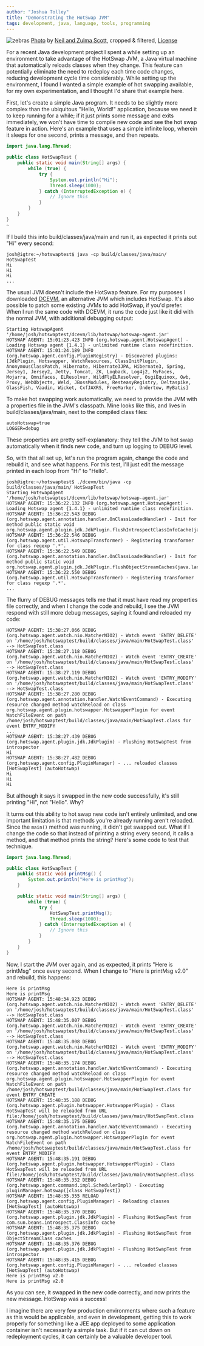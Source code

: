 ```yaml
---
author: "Joshua Tolley"
title: "Demonstrating the HotSwap JVM"
tags: development, java, language, tools, programming
---
```


![zebras](/blog/2020/11/24/zebras-scale-crush.png)
[Photo](https://unsplash.com/photos/dgH8NSdEDv0) by [Neil and Zulma Scott](https://unsplash.com/@valenciascott), cropped & filtered, [License](https://creativecommons.org/licenses/by/2.0://unsplash.com/license)

For a recent Java development project I spent a while setting up an environment
to take advantage of the HotSwap JVM, a Java virtual machine that automatically
reloads classes when they change. This feature can potentially eliminate the
need to redeploy each time code changes, reducing development cycle time
considerably. While setting up the environment, I found I wanted a simple
example of hot swapping available, for my own experimentation, and I thought
I'd share that example here.

First, let's create a simple Java program. It needs to be slightly more complex
than the ubiquitous "Hello, World!" application, because we need it to keep
running for a while; if it just prints some message and exits immediately, we
won't have time to compile new code and see the hot swap feature in action.
Here's an example that uses a simple infinite loop, wherein it sleeps for one
second, prints a message, and then repeats.

```java
import java.lang.Thread;

public class HotSwapTest {
    public static void main(String[] args) {
        while (true) {
            try {
                System.out.println("Hi");
                Thread.sleep(1000);
            } catch (InterruptedException e) {
                // Ignore this
            }
        }
    }
}
~
```

If I build this into build/classes/java/main and run it, as expected it prints
out "Hi" every second:

```
josh@igtre:~/hotswaptest$ java -cp build/classes/java/main/ HotSwapTest
Hi
Hi
Hi
...
```

The usual JVM doesn't include the HotSwap feature. For my purposes I downloaded
[DCEVM](http://dcevm.github.io/), an alternative JVM which includes HotSwap.
It's also possible to patch some existing JVMs to add HotSwap, if you'd prefer.
When I run the same code with DCEVM, it runs the code just like it did with the
normal JVM, with additional debugging output:

```
Starting HotswapAgent '/home/josh/hotswaptest/dcevm/lib/hotswap/hotswap-agent.jar'
HOTSWAP AGENT: 15:01:23.423 INFO (org.hotswap.agent.HotswapAgent) - Loading Hotswap agent {1.4.1} - unlimited runtime class redefinition.
HOTSWAP AGENT: 15:01:24.189 INFO (org.hotswap.agent.config.PluginRegistry) - Discovered plugins: [JdkPlugin, Hotswapper, WatchResources, ClassInitPlugin, AnonymousClassPatch, Hibernate, Hibernate3JPA, Hibernate3, Spring, Jersey1, Jersey2, Jetty, Tomcat, ZK, Logback, Log4j2, MyFaces, Mojarra, Omnifaces, ELResolver, WildFlyELResolver, OsgiEquinox, Owb, Proxy, WebObjects, Weld, JBossModules, ResteasyRegistry, Deltaspike, GlassFish, Vaadin, Wicket, CxfJAXRS, FreeMarker, Undertow, MyBatis]
```

To make hot swapping work automatically, we need to provide the JVM with a
properties file in the JVM's classpath. Mine looks like this, and lives in
build/classes/java/main, next to the compiled class files:

```
autoHotswap=true
LOGGER=debug
```

These properties are pretty self-explanatory: they tell the JVM to hot swap
automatically when it finds new code, and turn up logging to DEBUG level.

So, with that all set up, let's run the program again, change the code and
rebuild it, and see what happens. For this test, I'll just edit the message
printed in each loop from "Hi" to "Hello".

```
josh@igtre:~/hotswaptest$ ./dcevm/bin/java -cp build/classes/java/main/ HotSwapTest
Starting HotswapAgent '/home/josh/hotswaptest/dcevm/lib/hotswap/hotswap-agent.jar'
HOTSWAP AGENT: 15:36:22.132 INFO (org.hotswap.agent.HotswapAgent) - Loading Hotswap agent {1.4.1} - unlimited runtime class redefinition.
HOTSWAP AGENT: 15:36:22.543 DEBUG (org.hotswap.agent.annotation.handler.OnClassLoadedHandler) - Init for method public static void org.hotswap.agent.plugin.jdk.JdkPlugin.flushIntrospectClassInfoCache(java.lang.ClassLoader,org.hotswap.agent.javassist.CtClass)
HOTSWAP AGENT: 15:36:22.546 DEBUG (org.hotswap.agent.util.HotswapTransformer) - Registering transformer for class regexp '.*'.
HOTSWAP AGENT: 15:36:22.549 DEBUG (org.hotswap.agent.annotation.handler.OnClassLoadedHandler) - Init for method public static void org.hotswap.agent.plugin.jdk.JdkPlugin.flushObjectStreamCaches(java.lang.ClassLoader,org.hotswap.agent.javassist.CtClass)
HOTSWAP AGENT: 15:36:22.550 DEBUG (org.hotswap.agent.util.HotswapTransformer) - Registering transformer for class regexp '.*'.
...
```

The flurry of DEBUG messages tells me that it must have read my properties file
correctly, and when I change the code and rebuild, I see the JVM respond with
still more debug messages, saying it found and reloaded my code:

```
HOTSWAP AGENT: 15:38:27.066 DEBUG (org.hotswap.agent.watch.nio.WatcherNIO2) - Watch event 'ENTRY_DELETE' on '/home/josh/hotswaptest/build/classes/java/main/HotSwapTest.class' --> HotSwapTest.class
HOTSWAP AGENT: 15:38:27.118 DEBUG (org.hotswap.agent.watch.nio.WatcherNIO2) - Watch event 'ENTRY_CREATE' on '/home/josh/hotswaptest/build/classes/java/main/HotSwapTest.class' --> HotSwapTest.class
HOTSWAP AGENT: 15:38:27.119 DEBUG (org.hotswap.agent.watch.nio.WatcherNIO2) - Watch event 'ENTRY_MODIFY' on '/home/josh/hotswaptest/build/classes/java/main/HotSwapTest.class' --> HotSwapTest.class
HOTSWAP AGENT: 15:38:27.280 DEBUG (org.hotswap.agent.annotation.handler.WatchEventCommand) - Executing resource changed method watchReload on class org.hotswap.agent.plugin.hotswapper.HotswapperPlugin for event WatchFileEvent on path /home/josh/hotswaptest/build/classes/java/main/HotSwapTest.class for event ENTRY_MODIFY
...
HOTSWAP AGENT: 15:38:27.439 DEBUG (org.hotswap.agent.plugin.jdk.JdkPlugin) - Flushing HotSwapTest from introspector
Hi
HOTSWAP AGENT: 15:38:27.482 DEBUG (org.hotswap.agent.config.PluginManager) - ... reloaded classes [HotSwapTest] (autoHotswap)
Hi
Hi
Hi
```

But although it says it swapped in the new code successfully, it's still
printing "Hi", not "Hello". Why?

It turns out this ability to hot swap new code isn't entirely unlimited, and
one important limitation is that methods you're already running aren't
reloaded. Since the `main()` method was running, it didn't get swapped out.
What if I change the code so that instead of printing a string every second, it
calls a method, and that method prints the string? Here's some code to test
that technique.

```java
import java.lang.Thread;

public class HotSwapTest {
    public static void printMsg() {
        System.out.println("Here is printMsg");
    }

    public static void main(String[] args) {
        while (true) {
            try {
                HotSwapTest.printMsg();
                Thread.sleep(1000);
            } catch (InterruptedException e) {
                // Ignore this
            }
        }
    }
}
```

Now, I start the JVM over again, and as expected, it prints "Here is printMsg"
once every second. When I change to "Here is printMsg v2.0" and rebuild, this happens:

```
Here is printMsg
Here is printMsg
HOTSWAP AGENT: 15:48:34.923 DEBUG (org.hotswap.agent.watch.nio.WatcherNIO2) - Watch event 'ENTRY_DELETE' on '/home/josh/hotswaptest/build/classes/java/main/HotSwapTest.class' --> HotSwapTest.class
HOTSWAP AGENT: 15:48:35.007 DEBUG (org.hotswap.agent.watch.nio.WatcherNIO2) - Watch event 'ENTRY_CREATE' on '/home/josh/hotswaptest/build/classes/java/main/HotSwapTest.class' --> HotSwapTest.class
HOTSWAP AGENT: 15:48:35.008 DEBUG (org.hotswap.agent.watch.nio.WatcherNIO2) - Watch event 'ENTRY_MODIFY' on '/home/josh/hotswaptest/build/classes/java/main/HotSwapTest.class' --> HotSwapTest.class
HOTSWAP AGENT: 15:48:35.174 DEBUG (org.hotswap.agent.annotation.handler.WatchEventCommand) - Executing resource changed method watchReload on class org.hotswap.agent.plugin.hotswapper.HotswapperPlugin for event WatchFileEvent on path /home/josh/hotswaptest/build/classes/java/main/HotSwapTest.class for event ENTRY_CREATE
HOTSWAP AGENT: 15:48:35.188 DEBUG (org.hotswap.agent.plugin.hotswapper.HotswapperPlugin) - Class HotSwapTest will be reloaded from URL file:/home/josh/hotswaptest/build/classes/java/main/HotSwapTest.class
HOTSWAP AGENT: 15:48:35.175 DEBUG (org.hotswap.agent.annotation.handler.WatchEventCommand) - Executing resource changed method watchReload on class org.hotswap.agent.plugin.hotswapper.HotswapperPlugin for event WatchFileEvent on path /home/josh/hotswaptest/build/classes/java/main/HotSwapTest.class for event ENTRY_MODIFY
HOTSWAP AGENT: 15:48:35.191 DEBUG (org.hotswap.agent.plugin.hotswapper.HotswapperPlugin) - Class HotSwapTest will be reloaded from URL file:/home/josh/hotswaptest/build/classes/java/main/HotSwapTest.class
HOTSWAP AGENT: 15:48:35.352 DEBUG (org.hotswap.agent.command.impl.SchedulerImpl) - Executing pluginManager.hotswap([class HotSwapTest])
HOTSWAP AGENT: 15:48:35.355 RELOAD (org.hotswap.agent.config.PluginManager) - Reloading classes [HotSwapTest] (autoHotswap)
HOTSWAP AGENT: 15:48:35.370 DEBUG (org.hotswap.agent.plugin.jdk.JdkPlugin) - Flushing HotSwapTest from com.sun.beans.introspect.ClassInfo cache
HOTSWAP AGENT: 15:48:35.375 DEBUG (org.hotswap.agent.plugin.jdk.JdkPlugin) - Flushing HotSwapTest from ObjectStreamClass caches
HOTSWAP AGENT: 15:48:35.376 DEBUG (org.hotswap.agent.plugin.jdk.JdkPlugin) - Flushing HotSwapTest from introspector
HOTSWAP AGENT: 15:48:35.415 DEBUG (org.hotswap.agent.config.PluginManager) - ... reloaded classes [HotSwapTest] (autoHotswap)
Here is printMsg v2.0
Here is printMsg v2.0
```

As you can see, it swapped in the new code correctly, and now prints the new
message. HotSwap was a success!

I imagine there are very few production environments where such a feature as
this would be applicable, and even in development, getting this to work
properly for something like a JEE app deployed to some application container
isn't necessarily a simple task. But if it can cut down on redeployment cycles,
it can certainly be a valuable developer tool.
